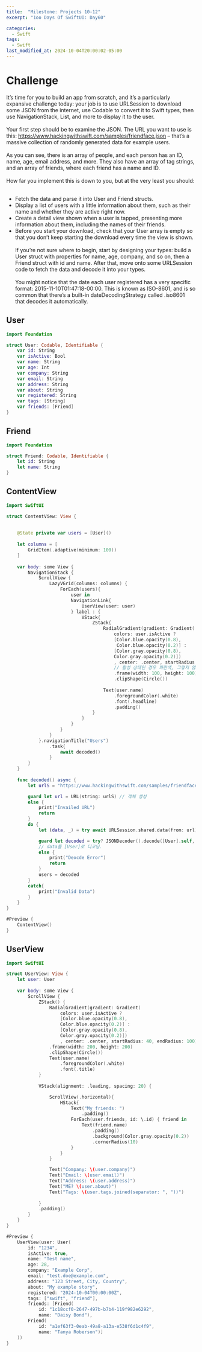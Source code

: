```yaml
---
title:  "Milestone: Projects 10-12"
excerpt: "1oo Days Of SwiftUI: Day60"

categories:
  - Swift
tags:
  - Swift
last_modified_at: 2024-10-04T20:00:02-05:00
---
```

# Challenge
It’s time for you to build an app from scratch, and it’s a particularly expansive challenge today: your job is to use URLSession to download some JSON from the internet, use Codable to convert it to Swift types, then use NavigationStack, List, and more to display it to the user.
<br><br>
Your first step should be to examine the JSON. The URL you want to use is this: https://www.hackingwithswift.com/samples/friendface.json – that’s a massive collection of randomly generated data for example users.
<br><br>
As you can see, there is an array of people, and each person has an ID, name, age, email address, and more. They also have an array of tag strings, and an array of friends, where each friend has a name and ID.
<br><br>
How far you implement this is down to you, but at the very least you should:
<br><br>
- Fetch the data and parse it into User and Friend structs.
- Display a list of users with a little information about them, such as their name and whether they are active right now.
- Create a detail view shown when a user is tapped, presenting more information about them, including the names of their friends.
- Before you start your download, check that your User array is empty so that you don’t keep starting the download every time the view is shown.
<br><br>
If you’re not sure where to begin, start by designing your types: build a User struct with properties for name, age, company, and so on, then a Friend struct with id and name. After that, move onto some URLSession code to fetch the data and decode it into your types.
<br><br>
You might notice that the date each user registered has a very specific format: 2015-11-10T01:47:18-00:00. This is known as ISO-8601, and is so common that there’s a built-in dateDecodingStrategy called .iso8601 that decodes it automatically.


## User
```swift
import Foundation

struct User: Codable, Identifiable {
    var id: String
    var isActive: Bool
    var name: String
    var age: Int
    var company: String
    var email: String
    var address: String
    var about: String
    var registered: String
    var tags: [String]
    var friends: [Friend]
}

```
## Friend
```swift
import Foundation

struct Friend: Codable, Identifiable {
    let id: String
    let name: String
}
```

## ContentView
```swift
import SwiftUI

struct ContentView: View {
    
    
    @State private var users = [User]()
    
    let columns = [
        GridItem(.adaptive(minimum: 100))
    ]
    
    var body: some View {
        NavigationStack {
            ScrollView {
                LazyVGrid(columns: columns) {
                    ForEach(users){
                        user in
                        NavigationLink{
                            UserView(user: user)
                        } label : {
                            VStack{
                                ZStack{
                                    RadialGradient(gradient: Gradient(
                                        colors: user.isActive ? 
                                        [Color.blue.opacity(0.8),
                                         Color.blue.opacity(0.2)] : 
                                        [Color.gray.opacity(0.8),
                                        Color.gray.opacity(0.2)])
                                        , center: .center, startRadius: 20, endRadius: 100)
                                        // 활성 상태인 경우 파란색, 그렇지 않은 경우 회색으로 표시
                                        .frame(width: 100, height: 100)
                                        .clipShape(Circle())
                                    
                                    Text(user.name)
                                        .foregroundColor(.white)
                                        .font(.headline)
                                        .padding()
                                }
                            }
                        }       
                    }
                }
            }.navigationTitle("Users")
                .task{
                    await decoded()
                }
        }
    }
    
    func decoded() async {
        let urlS = "https://www.hackingwithswift.com/samples/friendface.json"

        guard let url = URL(string: urlS) // 객체 생성
        else {
            print("Invailed URL")
            return
        }
        do {
            let (data, _) = try await URLSession.shared.data(from: url) // 데이터 다운로드, data에 할당. (비동기적 수행)

            guard let decoded = try? JSONDecoder().decode([User].self, from: data)
            // data를 [User]로 디코딩.
            else {
                print("Deocde Error")
                return
            }
            users = decoded
        }
        catch{
            print("Invalid Data")
        }
    }
}

#Preview {
    ContentView()
}
```

## UserView
```swift
import SwiftUI

struct UserView: View {
    let user: User
    
    var body: some View {
        ScrollView {
            ZStack() {
                RadialGradient(gradient: Gradient(
                    colors: user.isActive ? 
                    [Color.blue.opacity(0.8),
                    Color.blue.opacity(0.2)] :
                    [Color.gray.opacity(0.8),
                    Color.gray.opacity(0.2)])
                    , center: .center, startRadius: 40, endRadius: 100)
                .frame(width: 200, height: 200)
                .clipShape(Circle())
                Text(user.name)
                    .foregroundColor(.white)
                    .font(.title)
            }
            
            VStack(alignment: .leading, spacing: 20) {

                ScrollView(.horizontal){
                    HStack{
                        Text("My friends: ")
                            .padding()
                        ForEach(user.friends, id: \.id) { friend in
                            Text(friend.name)
                                .padding()
                                .background(Color.gray.opacity(0.2))
                                .cornerRadius(10)
                        }
                    }
                }

                Text("Company: \(user.company)")
                Text("Email: \(user.email)")
                Text("Address: \(user.address)")
                Text("ME? \(user.about)")
                Text("Tags: \(user.tags.joined(separator: ", "))")
                
            }
            .padding()
        }
    }
}

#Preview {
    UserView(user: User(
        id: "1234",
        isActive: true,
        name: "Test name",
        age: 28,
        company: "Example Corp",
        email: "test.doe@example.com",
        address: "123 Street, City, Country",
        about: "My example story",
        registered: "2024-10-04T00:00:00Z",
        tags: ["swift", "friend"],
        friends: [Friend(
            id: "1c18ccf0-2647-497b-b7b4-119f982e6292",
            name: "Daisy Bond"),
        Friend(
            id: "a1ef63f3-0eab-49a8-a13a-e538f6d1c4f9",
            name: "Tanya Roberson")]
    ))
}
```